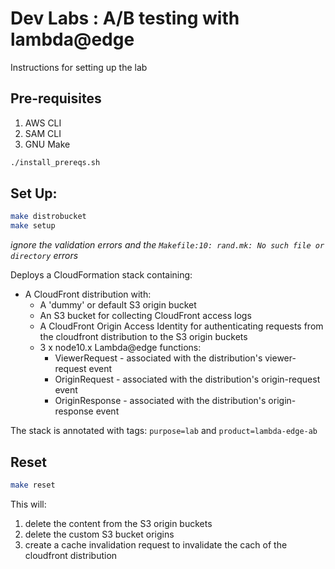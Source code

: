 # Dev Labs : A/B testing with lambda@edge

Instructions for setting up the lab

## Pre-requisites

1. AWS CLI
2. SAM CLI
3. GNU Make

```bash
./install_prereqs.sh
```

## Set Up:

```bash
make distrobucket
make setup
```

*ignore the validation errors and the `Makefile:10: rand.mk: No such file or directory` errors* 

Deploys a CloudFormation stack containing:

  -   A CloudFront distribution with:
      -   A 'dummy' or default S3 origin bucket
      -   An S3 bucket for collecting CloudFront access logs
      -   A CloudFront Origin Access Identity for authenticating requests from the cloudfront distribution to the S3 origin buckets
      -   3 x node10.x Lambda@edge functions:
          -   ViewerRequest - associated with the distribution's viewer-request event 
          -   OriginRequest - associated with the distribution's origin-request event 
          -   OriginResponse - associated with the distribution's origin-response event

The stack is annotated with tags: `purpose=lab` and `product=lambda-edge-ab`

## Reset

```bash
make reset
```

This will:
1. delete the content from the S3 origin buckets
2. delete the custom S3 bucket origins
3. create a cache invalidation request to invalidate the cach of the cloudfront distribution